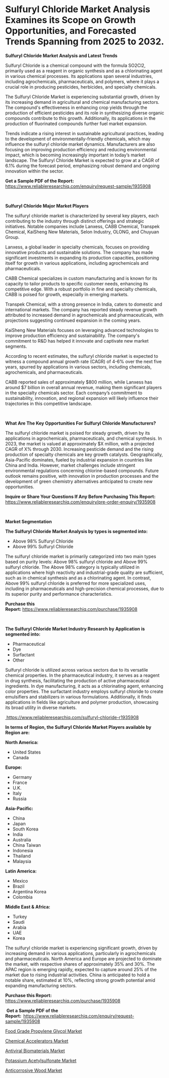 <p><h1>Sulfuryl Chloride Market Analysis Examines its Scope on Growth Opportunities, and Forecasted Trends Spanning from 2025 to 2032.</h1></p><p><strong>Sulfuryl Chloride Market Analysis and Latest Trends</strong></p>
<p><p>Sulfuryl Chloride is a chemical compound with the formula SO2Cl2, primarily used as a reagent in organic synthesis and as a chlorinating agent in various chemical processes. Its applications span several industries, including agrochemicals, pharmaceuticals, and polymers, where it plays a crucial role in producing pesticides, herbicides, and specialty chemicals. </p><p>The Sulfuryl Chloride Market is experiencing substantial growth, driven by its increasing demand in agricultural and chemical manufacturing sectors. The compound's effectiveness in enhancing crop yields through the production of efficient pesticides and its role in synthesizing diverse organic compounds contribute to this growth. Additionally, its applications in the production of fluorinated compounds further fuel market expansion.</p><p>Trends indicate a rising interest in sustainable agricultural practices, leading to the development of environmentally-friendly chemicals, which may influence the sulfuryl chloride market dynamics. Manufacturers are also focusing on improving production efficiency and reducing environmental impact, which is becoming increasingly important in today’s market landscape. The Sulfuryl Chloride Market is expected to grow at a CAGR of 6.1% during the forecast period, emphasizing robust demand and ongoing innovation within the sector.</p></p>
<p><strong>Get a Sample PDF of the Report:&nbsp;</strong> <a href="https://www.reliableresearchiq.com/enquiry/request-sample/1935908?utm_campaign=114&utm_medium=2&utm_source=Github&utm_content=ia&utm_term=31012025&utm_id=sulfuryl-chloride">https://www.reliableresearchiq.com/enquiry/request-sample/1935908</a></p>
<p>&nbsp;</p>
<p><strong>Sulfuryl Chloride Major Market Players</strong></p>
<p><p>The sulfuryl chloride market is characterized by several key players, each contributing to the industry through distinct offerings and strategic initiatives. Notable companies include Lanxess, CABB Chemical, Transpek Chemical, KaiSheng New Materials, Selon Industry, OLONG, and Chuyuan Group.</p><p>Lanxess, a global leader in specialty chemicals, focuses on providing innovative products and sustainable solutions. The company has made significant investments in expanding its production capacities, positioning itself for growth in various applications, including agrochemicals and pharmaceuticals. </p><p>CABB Chemical specializes in custom manufacturing and is known for its capacity to tailor products to specific customer needs, enhancing its competitive edge. With a robust portfolio in fine and specialty chemicals, CABB is poised for growth, especially in emerging markets.</p><p>Transpek Chemical, with a strong presence in India, caters to domestic and international markets. The company has reported steady revenue growth attributed to increased demand in agrochemicals and pharmaceuticals, with projections suggesting continued expansion in the coming years.</p><p>KaiSheng New Materials focuses on leveraging advanced technologies to improve production efficiency and sustainability. The company's commitment to R&D has helped it innovate and captivate new market segments.</p><p>According to recent estimates, the sulfuryl chloride market is expected to witness a compound annual growth rate (CAGR) of 4-6% over the next five years, spurred by applications in various sectors, including chemicals, agrochemicals, and pharmaceuticals. </p><p>CABB reported sales of approximately $800 million, while Lanxess has around $7 billion in overall annual revenue, making them significant players in the specialty chemicals sector. Each company’s commitment to sustainability, innovation, and regional expansion will likely influence their trajectories in this competitive landscape.</p></p>
<p>&nbsp;</p>
<p><strong>What Are The Key Opportunities For Sulfuryl Chloride Manufacturers?</strong></p>
<p><p>The sulfuryl chloride market is poised for steady growth, driven by its applications in agrochemicals, pharmaceuticals, and chemical synthesis. In 2023, the market is valued at approximately $X million, with a projected CAGR of X% through 2030. Increasing pesticide demand and the rising production of specialty chemicals are key growth catalysts. Geographically, Asia-Pacific dominates, fueled by industrial expansion in countries like China and India. However, market challenges include stringent environmental regulations concerning chlorine-based compounds. Future outlook remains positive, with innovation in production processes and the development of green chemistry alternatives anticipated to create new opportunities.</p></p>
<p><strong>Inquire or Share Your Questions If Any Before Purchasing This Report:</strong> <a href="https://www.reliableresearchiq.com/enquiry/pre-order-enquiry/1935908?utm_campaign=114&utm_medium=2&utm_source=Github&utm_content=ia&utm_term=31012025&utm_id=sulfuryl-chloride">https://www.reliableresearchiq.com/enquiry/pre-order-enquiry/1935908</a></p>
<p>&nbsp;</p>
<p><strong>Market Segmentation</strong></p>
<p><strong>The Sulfuryl Chloride Market Analysis by types is segmented into:</strong></p>
<p><ul><li>Above 98% Sulfuryl Chloride</li><li>Above 99% Sulfuryl Chloride</li></ul></p>
<p><p>The sulfuryl chloride market is primarily categorized into two main types based on purity levels: Above 98% sulfuryl chloride and Above 99% sulfuryl chloride. The Above 98% category is typically utilized in applications where high reactivity and industrial-grade quality are sufficient, such as in chemical synthesis and as a chlorinating agent. In contrast, Above 99% sulfuryl chloride is preferred for more specialized uses, including in pharmaceuticals and high-precision chemical processes, due to its superior purity and performance characteristics.</p></p>
<p><strong>Purchase this Report:&nbsp;</strong><a href="https://www.reliableresearchiq.com/purchase/1935908?utm_campaign=114&utm_medium=2&utm_source=Github&utm_content=ia&utm_term=31012025&utm_id=sulfuryl-chloride">https://www.reliableresearchiq.com/purchase/1935908</a></p>
<p>&nbsp;</p>
<p><strong>The Sulfuryl Chloride Market Industry Research by Application is segmented into:</strong></p>
<p><ul><li>Pharmaceutical</li><li>Dye</li><li>Surfactant</li><li>Other</li></ul></p>
<p><p>Sulfuryl chloride is utilized across various sectors due to its versatile chemical properties. In the pharmaceutical industry, it serves as a reagent in drug synthesis, facilitating the production of active pharmaceutical ingredients. In dye manufacturing, it acts as a chlorinating agent, enhancing color properties. The surfactant industry employs sulfuryl chloride to create emulsifiers and stabilizers in various formulations. Additionally, it finds applications in fields like agriculture and polymer production, showcasing its broad utility in diverse markets.</p></p>
<p><a href="https://www.reliableresearchiq.com/sulfuryl-chloride-r1935908?utm_campaign=114&utm_medium=2&utm_source=Github&utm_content=ia&utm_term=31012025&utm_id=sulfuryl-chloride">&nbsp;https://www.reliableresearchiq.com/sulfuryl-chloride-r1935908</a></p>
<p><strong>In terms of Region, the Sulfuryl Chloride Market Players available by Region are:</strong></p>
<p>
    <p> <strong> North America: </strong>
        <ul>
            <li>United States</li>
            <li>Canada</li>
        </ul>
        </p> 
    <p> <strong> Europe: </strong>
        <ul>
            <li>Germany</li>
            <li>France</li>
            <li>U.K.</li>
            <li>Italy</li>
            <li>Russia</li>
        </ul>
        </p> 
    <p> <strong> Asia-Pacific: </strong>
        <ul>
            <li>China</li>
            <li>Japan</li>
            <li>South Korea</li>
            <li>India</li>
            <li>Australia</li>
            <li>China Taiwan</li>
            <li>Indonesia</li>
            <li>Thailand</li>
            <li>Malaysia</li>
        </ul>
        </p> 
    <p> <strong> Latin America: </strong>
        <ul>
            <li>Mexico</li>
            <li>Brazil</li>
            <li>Argentina Korea</li>
            <li>Colombia</li>
        </ul>
        </p> 
    <p> <strong> Middle East & Africa: </strong>
        <ul>
            <li>Turkey</li>
            <li>Saudi</li>
            <li>Arabia</li>
            <li>UAE</li>
            <li>Korea</li>
        </ul>
    </p>
    </p>
<p><p>The sulfuryl chloride market is experiencing significant growth, driven by increasing demand in various applications, particularly in agrochemicals and pharmaceuticals. North America and Europe are projected to dominate the market, with respective shares of approximately 35% and 30%. The APAC region is emerging rapidly, expected to capture around 25% of the market due to rising industrial activities. China is anticipated to hold a notable share, estimated at 10%, reflecting strong growth potential amid expanding manufacturing sectors.</p></p>
<p><strong>Purchase this Report: </strong><a href="https://www.reliableresearchiq.com/purchase/1935908?utm_campaign=114&utm_medium=2&utm_source=Github&utm_content=ia&utm_term=31012025&utm_id=sulfuryl-chloride">https://www.reliableresearchiq.com/purchase/1935908</a></p>
<p>&nbsp;<strong>Get a Sample PDF of the Report:&nbsp;&nbsp;</strong><a href="https://www.reliableresearchiq.com/enquiry/request-sample/1935908?utm_campaign=114&utm_medium=2&utm_source=Github&utm_content=ia&utm_term=31012025&utm_id=sulfuryl-chloride">https://www.reliableresearchiq.com/enquiry/request-sample/1935908</a></p>
<p><strong></strong></p>
<p><p><a href="https://www.linkedin.com/pulse/comprehensive-market-analysis-food-grade-propylene-glycol-zpq6f?utm_campaign=114&utm_medium=2&utm_source=Github&utm_content=ia&utm_term=31012025&utm_id=sulfuryl-chloride">Food Grade Propylene Glycol Market</a></p><p><a href="https://github.com/chikenmhamdi/Market-Research-Report-List-1/blob/main/chemical-accelerators-market.md?utm_campaign=114&utm_medium=2&utm_source=Github&utm_content=ia&utm_term=31012025&utm_id=sulfuryl-chloride">Chemical Accelerators Market</a></p><p><a href="https://www.linkedin.com/pulse/antiviral-biomaterials-market-size-forecast-2025-2032-oexge?utm_campaign=114&utm_medium=2&utm_source=Github&utm_content=ia&utm_term=31012025&utm_id=sulfuryl-chloride">Antiviral Biomaterials Market</a></p><p><a href="https://www.linkedin.com/pulse/potassium-acetylsulfonate-market-velocity-51-cagr-trajectory-db1tf?utm_campaign=114&utm_medium=2&utm_source=Github&utm_content=ia&utm_term=31012025&utm_id=sulfuryl-chloride">Potassium Acetylsulfonate Market</a></p><p><a href="https://github.com/benhaeneye/Market-Research-Report-List-1/blob/main/anticorrosive-wood-market.md?utm_campaign=114&utm_medium=2&utm_source=Github&utm_content=ia&utm_term=31012025&utm_id=sulfuryl-chloride">Anticorrosive Wood Market</a></p></p>